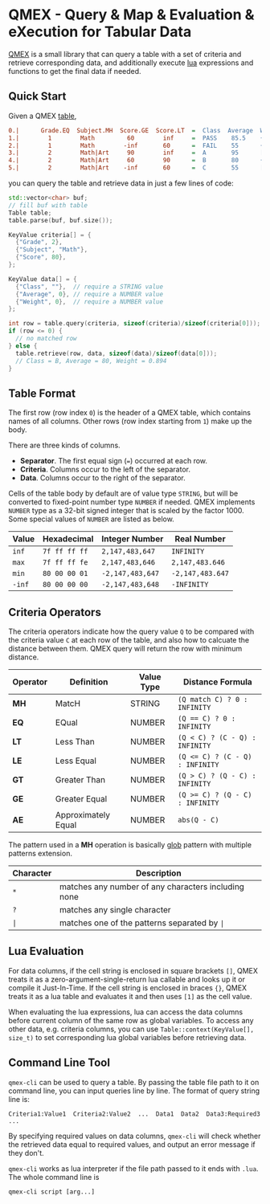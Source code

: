 # QMEX - Query & Map & Evaluation & eXecution for Tabular Data

[QMEX](https://github.com/huangqinjin/QMEX) is a small library that can query a table with a set of criteria and
retrieve corresponding data, and additionally execute [lua](https://www.lua.org/) expressions and functions to
get the final data if needed.

## Quick Start

Given a QMEX [table](test/demo.ini),

```ini
0.|      Grade.EQ  Subject.MH  Score.GE  Score.LT  =  Class  Average  Weight
1.|        1        Math         60        inf     =  PASS    85.5    {0.6;print(Class,Average)}
2.|        1        Math        -inf       60      =  FAIL    55      {0.4}
3.|        2        Math|Art     90        inf     =  A       95      [math.random]
4.|        2        Math|Art     60        90      =  B       80      {math.sqrt(Average/100)}
5.|        2        Math|Art    -inf       60      =  C       55      [CalcWeight]
```

you can query the table and retrieve data in just a few lines of code:

```c++
std::vector<char> buf;
// fill buf with table
Table table;
table.parse(buf, buf.size());

KeyValue criteria[] = {
  {"Grade", 2},
  {"Subject", "Math"},
  {"Score", 80},
};

KeyValue data[] = {
  {"Class", ""},  // require a STRING value
  {"Average", 0}, // require a NUMBER value
  {"Weight", 0},  // require a NUMBER value
};

int row = table.query(criteria, sizeof(criteria)/sizeof(criteria[0])); // return 4
if (row <= 0) {
  // no matched row
} else {
  table.retrieve(row, data, sizeof(data)/sizeof(data[0]));
  // Class = B, Average = 80, Weight = 0.894
}

```

## Table Format
The first row (row index `0`) is the header of a QMEX table, which contains names of all columns. Other rows (row index
starting from `1`) make up the body.

There are three kinds of columns.
- **Separator**. The first equal sign (`=`) occurred at each row.
- **Criteria**. Columns occur to the left of the separator.
- **Data**. Columns occur to the right of the separator.

Cells of the table body by default are of value type `STRING`, but will be converted to fixed-point number type `NUMBER`
if needed. QMEX implements `NUMBER` type as a 32-bit signed integer that is scaled by the factor 1000. Some special values
of `NUMBER` are listed as below.

| Value  | Hexadecimal   | Integer Number   | Real Number      |
|--------| --------------|------------------|------------------|
| `inf`  | `7f ff ff ff` | `2,147,483,647`  | `INFINITY`       |
| `max`  | `7f ff ff fe` | `2,147,483,646`  | `2,147,483.646`  |
| `min`  | `80 00 00 01` | `-2,147,483,647` | `-2,147,483.647` |
| `-inf` | `80 00 00 00` | `-2,147,483,648` | `-INFINITY`      |


## Criteria Operators
The criteria operators indicate how the query value `Q` to be compared with the criteria value `C` at each row of the
table, and also how to calcuate the distance between them. QMEX query will return the row with minimum distance.

| Operator | Definition          | Value Type | Distance Formula                |
|----------|---------------------|------------|---------------------------------|
| **MH**   | MatcH               | STRING     | `(Q match C) ? 0 : INFINITY`    |
| **EQ**   | EQual               | NUMBER     | `(Q == C) ? 0 : INFINITY`       |
| **LT**   | Less Than           | NUMBER     | `(Q < C) ? (C - Q) : INFINITY`  |
| **LE**   | Less Equal          | NUMBER     | `(Q <= C) ? (C - Q) : INFINITY` |
| **GT**   | Greater Than        | NUMBER     | `(Q > C) ? (Q - C) : INFINITY`  |
| **GE**   | Greater Equal       | NUMBER     | `(Q >= C) ? (Q - C) : INFINITY` |
| **AE**   | Approximately Equal | NUMBER     | `abs(Q - C)`                    |

The pattern used in a **MH** operation is basically [glob](https://en.wikipedia.org/wiki/Glob_(programming)) pattern
with multiple patterns extension.

| Character | Description                                         |
|-----------|-----------------------------------------------------|
| `*`       | matches any number of any characters including none |
| `?`       | matches any single character                        |
| `\|`      | matches one of the patterns separated by `\|`       |


## Lua Evaluation
For data columns, if the cell string is enclosed in square brackets `[]`, QMEX treats it as a zero-argument-single-return
lua callable and looks up it or compile it Just-In-Time. If the cell string is enclosed in braces `{}`, QMEX treats it as
a lua table and evaluates it and then uses `[1]` as the cell value.

When evaluating the lua expressions, lua can access the data columns before current column of the same row as global
variables. To access any other data, e.g. criteria columns, you can use `Table::context(KeyValue[], size_t)` to set
corresponding lua global variables before retrieving data.


## Command Line Tool
`qmex-cli` can be used to query a table. By passing the table file path to it on command line, you can input queries
line by line. The format of query string line is:

```
Criteria1:Value1  Criteria2:Value2  ...  Data1  Data2  Data3:Required3 ...
```

By specifying required values on data columns, `qmex-cli` will check whether the retrieved data equal to required values,
and output an error message if they don't.

`qmex-cli` works as lua interpreter if the file path passed to it ends with `.lua`. The whole command line is

```shell
qmex-cli script [arg...]
```
